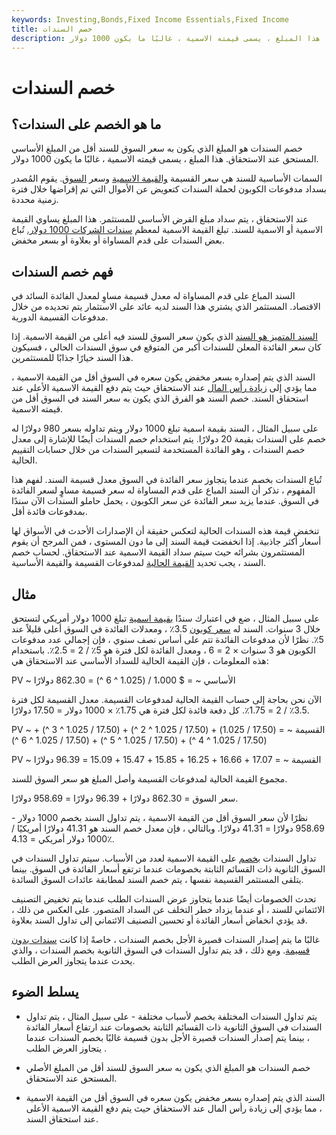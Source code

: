 ```yaml
---
keywords: Investing,Bonds,Fixed Income Essentials,Fixed Income
title: خصم السندات
description: خصم السندات هو المبلغ الذي يكون به سعر السوق للسند أقل من المبلغ الأساسي المستحق عند الاستحقاق. هذا المبلغ ، يسمى قيمته الاسمية ، غالبًا ما يكون 1000 دولار.
---
```


# خصم السندات
## ما هو الخصم على السندات؟

خصم السندات هو المبلغ الذي يكون به سعر السوق للسند أقل من المبلغ الأساسي المستحق عند الاستحقاق. هذا المبلغ ، يسمى قيمته الاسمية ، غالبًا ما يكون 1000 دولار.

السمات الأساسية للسند هي سعر القسيمة [والقيمة الاسمية](/facevalue) وسعر [السوق](/market-price). يقوم المُصدر بسداد مدفوعات الكوبون لحملة السندات كتعويض عن الأموال التي تم إقراضها خلال فترة زمنية محددة.

عند الاستحقاق ، يتم سداد مبلغ القرض الأساسي للمستثمر. هذا المبلغ يساوي القيمة الاسمية أو الاسمية للسند. تبلغ القيمة الاسمية لمعظم [سندات الشركات 1000 دولار.](/corporatebond) تُباع بعض السندات على قدم المساواة أو بعلاوة أو بسعر مخفض.

## فهم خصم السندات

السند المباع على قدم المساواة له معدل قسيمة مساوٍ لمعدل الفائدة السائد في الاقتصاد. المستثمر الذي يشتري هذا السند لديه عائد على الاستثمار يتم تحديده من خلال مدفوعات القسيمة الدورية.

[السند المتميز هو السند](/premiumbond) الذي يكون سعر السوق للسند فيه أعلى من القيمة الاسمية. إذا كان سعر الفائدة المعلن للسندات أكبر من المتوقع في سوق السندات الحالي ، فسيكون هذا السند خيارًا جذابًا للمستثمرين.

السند الذي يتم إصداره بسعر مخفض يكون سعره في السوق أقل من القيمة الاسمية ، مما يؤدي إلى [زيادة رأس المال](/capitalappreciation) عند الاستحقاق حيث يتم دفع القيمة الاسمية الأعلى عند استحقاق السند. خصم السند هو الفرق الذي يكون به سعر السند في السوق أقل من قيمته الاسمية.

على سبيل المثال ، السند بقيمة اسمية تبلغ 1000 دولار ويتم تداوله بسعر 980 دولارًا له خصم على السندات بقيمة 20 دولارًا. يتم استخدام خصم السندات أيضًا للإشارة إلى معدل خصم السندات ، وهو الفائدة المستخدمة لتسعير السندات من خلال حسابات التقييم الحالية.

تُباع السندات بخصم عندما يتجاوز سعر الفائدة في السوق معدل قسيمة السند. لفهم هذا المفهوم ، تذكر أن السند المباع على قدم المساواة له سعر قسيمة مساوٍ لسعر الفائدة في السوق. عندما يزيد سعر الفائدة عن سعر الكوبون ، يحمل حاملو السندات الآن سندًا بمدفوعات فائدة أقل.

تنخفض قيمة هذه السندات الحالية لتعكس حقيقة أن الإصدارات الأحدث في الأسواق لها أسعار أكثر جاذبية. إذا انخفضت قيمة السند إلى ما دون المستوى ، فمن المرجح أن يقوم المستثمرون بشرائه حيث سيتم سداد القيمة الاسمية عند الاستحقاق. لحساب خصم السند ، يجب تحديد [القيمة الحالية](/presentvalue) لمدفوعات القسيمة والقيمة الأساسية.

## مثال

على سبيل المثال ، ضع في اعتبارك سندًا [بقيمة اسمية](/parvalue) تبلغ 1000 دولار أمريكي لتستحق خلال 3 سنوات. السند له [سعر كوبون](/coupon-rate) 3.5٪ ، ومعدلات الفائدة في السوق أعلى قليلاً عند 5٪. نظرًا لأن مدفوعات الفائدة تتم على أساس نصف سنوي ، فإن إجمالي عدد مدفوعات الكوبون هو 3 سنوات × 2 = 6 ، ومعدل الفائدة لكل فترة هو 5٪ / 2 = 2.5٪. باستخدام هذه المعلومات ، فإن القيمة الحالية للسداد الأساسي عند الاستحقاق هي:

PV ~ الأساسي ~ = $ 1،000 / (1.025 ^ 6 ^) = 862.30 دولارًا

الآن نحن بحاجة إلى حساب القيمة الحالية لمدفوعات القسيمة. معدل القسيمة لكل فترة 3.5٪ / 2 = 1.75٪. كل دفعة فائدة لكل فترة هي 1.75٪ × 1000 دولار = 17.50 دولارًا.

PV ~ القسيمة ~ = (17.50 / 1.025) + (17.50 / 1.025 ^ 2 ^) + (17.50 / 1.025 ^ 3 ^) + (17.50 / 1.025 ^ 4 ^) + (17.50 / 1.025 ^ 5 ^) + (17.50 / 1.025 ^ 6 ^)

PV ~ القسيمة ~ = 17.07 + 16.66 + 16.25 + 15.85 + 15.47 + 15.09 = 96.39 دولارًا

مجموع القيمة الحالية لمدفوعات القسيمة وأصل المبلغ هو سعر السوق للسند.

سعر السوق = 862.30 دولارًا + 96.39 دولارًا = 958.69 دولارًا.

نظرًا لأن سعر السوق أقل من القيمة الاسمية ، يتم تداول السند بخصم 1000 دولار - 958.69 دولارًا = 41.31 دولارًا. وبالتالي ، فإن معدل خصم السند هو 41.31 دولارًا أمريكيًا / 1000 دولار أمريكي = 4.13٪.

تداول السندات [بخصم](/at-a-discount) على القيمة الاسمية لعدد من الأسباب. سيتم تداول السندات في السوق الثانوية ذات القسائم الثابتة بخصومات عندما ترتفع أسعار الفائدة في السوق. بينما يتلقى المستثمر القسيمة نفسها ، يتم خصم السند لمطابقة عائدات السوق السائدة.

تحدث الخصومات أيضًا عندما يتجاوز عرض السندات الطلب عندما يتم تخفيض التصنيف الائتماني للسند ، أو عندما يزداد خطر التخلف عن السداد المتصور. على العكس من ذلك ، قد يؤدي انخفاض أسعار الفائدة أو تحسين التصنيف الائتماني إلى تداول السند بعلاوة.

غالبًا ما يتم إصدار السندات قصيرة الأجل بخصم السندات ، خاصةً إذا كانت [سندات بدون قسيمة](/zero-couponbond). ومع ذلك ، قد يتم تداول السندات في السوق الثانوية بخصم السندات ، والذي يحدث عندما يتجاوز العرض الطلب.

## يسلط الضوء

- يتم تداول السندات المختلفة بخصم لأسباب مختلفة - على سبيل المثال ، يتم تداول السندات في السوق الثانوية ذات القسائم الثابتة بخصومات عند ارتفاع أسعار الفائدة ، بينما يتم إصدار السندات قصيرة الأجل بدون قسيمة غالبًا بخصم السندات عندما يتجاوز العرض الطلب .

- خصم السندات هو المبلغ الذي يكون به سعر السوق للسند أقل من المبلغ الأصلي المستحق عند الاستحقاق.

- السند الذي يتم إصداره بسعر مخفض يكون سعره في السوق أقل من القيمة الاسمية ، مما يؤدي إلى زيادة رأس المال عند الاستحقاق حيث يتم دفع القيمة الاسمية الأعلى عند استحقاق السند.

